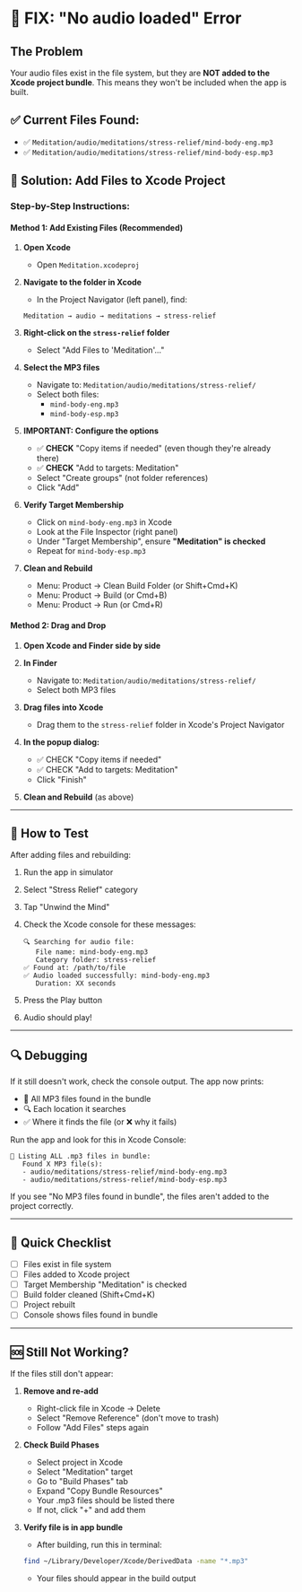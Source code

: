 # 🔧 FIX: "No audio loaded" Error

## The Problem
Your audio files exist in the file system, but they are **NOT added to the Xcode project bundle**. This means they won't be included when the app is built.

## ✅ Current Files Found:
- ✅ `Meditation/audio/meditations/stress-relief/mind-body-eng.mp3`
- ✅ `Meditation/audio/meditations/stress-relief/mind-body-esp.mp3`

## 🎯 Solution: Add Files to Xcode Project

### Step-by-Step Instructions:

#### Method 1: Add Existing Files (Recommended)

1. **Open Xcode**
   - Open `Meditation.xcodeproj`

2. **Navigate to the folder in Xcode**
   - In the Project Navigator (left panel), find:
   ```
   Meditation → audio → meditations → stress-relief
   ```

3. **Right-click on the `stress-relief` folder**
   - Select "Add Files to 'Meditation'..."

4. **Select the MP3 files**
   - Navigate to: `Meditation/audio/meditations/stress-relief/`
   - Select both files:
     - `mind-body-eng.mp3`
     - `mind-body-esp.mp3`

5. **IMPORTANT: Configure the options**
   - ✅ **CHECK** "Copy items if needed" (even though they're already there)
   - ✅ **CHECK** "Add to targets: Meditation"
   - Select "Create groups" (not folder references)
   - Click "Add"

6. **Verify Target Membership**
   - Click on `mind-body-eng.mp3` in Xcode
   - Look at the File Inspector (right panel)
   - Under "Target Membership", ensure **"Meditation" is checked**
   - Repeat for `mind-body-esp.mp3`

7. **Clean and Rebuild**
   - Menu: Product → Clean Build Folder (or Shift+Cmd+K)
   - Menu: Product → Build (or Cmd+B)
   - Menu: Product → Run (or Cmd+R)

#### Method 2: Drag and Drop

1. **Open Xcode and Finder side by side**

2. **In Finder**
   - Navigate to: `Meditation/audio/meditations/stress-relief/`
   - Select both MP3 files

3. **Drag files into Xcode**
   - Drag them to the `stress-relief` folder in Xcode's Project Navigator

4. **In the popup dialog:**
   - ✅ CHECK "Copy items if needed"
   - ✅ CHECK "Add to targets: Meditation"
   - Click "Finish"

5. **Clean and Rebuild** (as above)

---

## 🧪 How to Test

After adding files and rebuilding:

1. Run the app in simulator
2. Select "Stress Relief" category
3. Tap "Unwind the Mind"
4. Check the Xcode console for these messages:
   ```
   🔍 Searching for audio file:
      File name: mind-body-eng.mp3
      Category folder: stress-relief
   ✅ Found at: /path/to/file
   ✅ Audio loaded successfully: mind-body-eng.mp3
      Duration: XX seconds
   ```

5. Press the Play button
6. Audio should play!

---

## 🔍 Debugging

If it still doesn't work, check the console output. The app now prints:
- 📁 All MP3 files found in the bundle
- 🔍 Each location it searches
- ✅ Where it finds the file (or ❌ why it fails)

Run the app and look for this in Xcode Console:
```
📁 Listing ALL .mp3 files in bundle:
   Found X MP3 file(s):
   - audio/meditations/stress-relief/mind-body-eng.mp3
   - audio/meditations/stress-relief/mind-body-esp.mp3
```

If you see "No MP3 files found in bundle", the files aren't added to the project correctly.

---

## 📝 Quick Checklist

- [ ] Files exist in file system
- [ ] Files added to Xcode project
- [ ] Target Membership "Meditation" is checked
- [ ] Build folder cleaned (Shift+Cmd+K)
- [ ] Project rebuilt
- [ ] Console shows files found in bundle

---

## 🆘 Still Not Working?

If the files still don't appear:

1. **Remove and re-add**
   - Right-click file in Xcode → Delete
   - Select "Remove Reference" (don't move to trash)
   - Follow "Add Files" steps again

2. **Check Build Phases**
   - Select project in Xcode
   - Select "Meditation" target
   - Go to "Build Phases" tab
   - Expand "Copy Bundle Resources"
   - Your .mp3 files should be listed there
   - If not, click "+" and add them

3. **Verify file is in app bundle**
   - After building, run this in terminal:
   ```bash
   find ~/Library/Developer/Xcode/DerivedData -name "*.mp3"
   ```
   - Your files should appear in the build output
